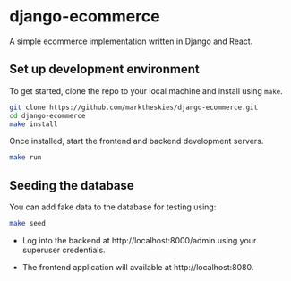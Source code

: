 # django-ecommerce

A simple ecommerce implementation written in Django and React.

## Set up development environment

To get started, clone the repo to your local machine and install using `make`.

```bash
git clone https://github.com/marktheskies/django-ecommerce.git
cd django-ecommerce
make install
```

Once installed, start the frontend and backend development servers.

```bash
make run
```

## Seeding the database

You can add fake data to the database for testing using:

```bash
make seed
```

- Log into the backend at http://localhost:8000/admin using your superuser credentials.

- The frontend application will available at http://localhost:8080.
